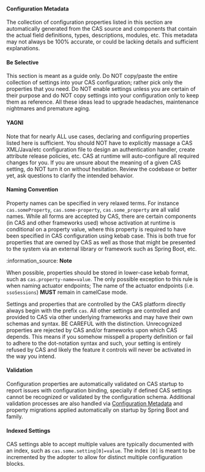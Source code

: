 <!-- fragment:keep -->

<p/>

#### Configuration Metadata

The collection of configuration properties listed in this section are automatically generated from the CAS source and components that contain the actual field
definitions, types, descriptions, modules, etc. This metadata may not always be 100% accurate, or could be lacking details and sufficient explanations.

#### Be Selective

This section is meant as a guide only. Do NOT copy/paste the entire collection of settings into your CAS configuration; rather pick only the properties that you
need. Do NOT enable settings unless you are certain of their purpose and do NOT copy settings into your configuration only to keep them as reference. All these
ideas lead to upgrade headaches, maintenance nightmares and premature aging.

#### YAGNI

Note that for nearly ALL use cases, declaring and configuring properties listed here is sufficient. You should NOT have to explicitly massage a CAS XML/Java/etc
configuration file to design an authentication handler, create attribute release policies, etc. CAS at runtime will auto-configure all required changes for you.
If you are unsure about the meaning of a given CAS setting, do NOT turn it on without hesitation. Review the codebase or better yet, ask questions to clarify
the intended behavior.

#### Naming Convention

Property names can be specified in very relaxed terms. For instance `cas.someProperty`, `cas.some-property`, `cas.some_property` are all valid names. While all
forms are accepted by CAS, there are certain components (in CAS and other frameworks used) whose activation at runtime is conditional on a property value, where
this property is required to have been specified in CAS configuration using kebab case. This is both true for properties that are owned by CAS as well as those
that might be presented to the system via an external library or framework such as Spring Boot, etc.

<div class="alert alert-info">:information_source: <strong>Note</strong> <p>
When possible, properties should be stored in lower-case kebab format, such as <code>cas.property-name=value</code>.
The only possible exception to this rule is when naming actuator endpoints; The name of the
actuator endpoints (i.e. <code>ssoSessions</code>) <strong>MUST</strong> remain in camelCase mode. 
</p></div>

Settings and properties that are controlled by the CAS platform directly always begin with the prefix `cas`. All other settings are controlled and provided
to CAS via other underlying frameworks and may have their own schemas and syntax. BE CAREFUL with
the distinction. Unrecognized properties are rejected by CAS and/or frameworks upon which CAS depends. This means if you somehow misspell a property definition
or fail to adhere to the dot-notation syntax and such, your setting is entirely refused by CAS and likely the feature it controls will never be activated in the
way you intend.

#### Validation

Configuration properties are automatically validated on CAS startup to report issues with configuration binding, specially if defined CAS settings cannot be
recognized or validated by the configuration schema. Additional validation processes are also handled
via <a href="{{basePath}}/{{version}}/configuration/Configuration-Metadata-Repository.html">Configuration Metadata</a> and property migrations applied automatically on
startup by Spring Boot and family.

#### Indexed Settings

CAS settings able to accept multiple values are typically documented with an index, such as `cas.some.setting[0]=value`. The index `[0]` is meant to be
incremented by the adopter to allow for distinct multiple configuration blocks.
